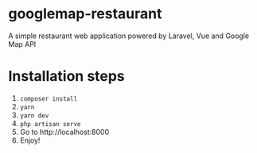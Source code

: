 # googlemap-restaurant
A simple restaurant web application powered by Laravel, Vue and Google Map API
# Installation steps
1. ```composer install```
2. ```yarn```
3. ```yarn dev```
4. ```php artisan serve```
5. Go to http://localhost:8000
6. Enjoy!
